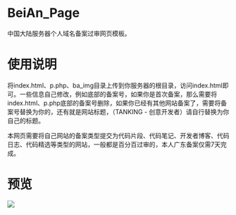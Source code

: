 # BeiAn_Page
中国大陆服务器个人域名备案过审网页模板。

# 使用说明

将index.html、p.php、ba_img目录上传到你服务器的根目录，访问index.html即可。一些信息自己修改，例如底部的备案号，如果你是首次备案，那么需要将index.html、p.php底部的备案号删除，如果你已经有其他网站备案了，需要将备案号替换为你的，还有就是网站标题，（TANKING - 创意开发者）请自行替换为你自己的标题。

本网页需要将自己网站的备案类型提交为代码片段、代码笔记、开发者博客、代码日志、代码精选等类型的网站，一般都是百分百过审的，本人广东备案仅需7天完成。

# 预览

<img src="https://github.com/likeyun/BeiAn_Page/blob/main/ba_img/20220728153046.png" />
